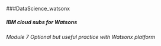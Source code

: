 ###DataScience_watsonx
##### IBM cloud subs for Watsons
###### Module 7 Optional but useful practice with Watsonx platform

